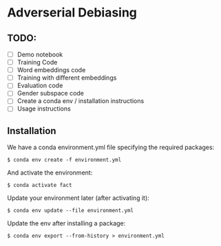 # Adverserial Debiasing

## TODO:

- [ ] Demo notebook
- [ ] Training Code
- [ ] Word embeddings code
- [ ] Training with different embeddings
- [ ] Evaluation code
- [ ] Gender subspace code
- [ ] Create a conda env / installation instructions
- [ ] Usage instructions

## Installation

We have a conda environment.yml file specifying the required packages:

    $ conda env create -f environment.yml

And activate the environment:

    $ conda activate fact
   
Update your environment later (after activating it):

    $ conda env update --file environment.yml


Update the env after installing a package:

    $ conda env export --from-history > environment.yml

